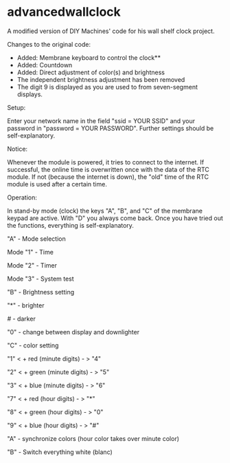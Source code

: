 # advancedwallclock

A modified version of DIY Machines' code for his wall shelf clock project.

Changes to the original code:
- Added: Membrane keyboard to control the clock**
- Added: Countdown
- Added: Direct adjustment of color(s) and brightness
- The independent brightness adjustment has been removed
- The digit 9 is displayed as you are used to from seven-segment displays.



Setup:

Enter your network name in the field "ssid = YOUR SSID" and your password in "password = YOUR PASSWORD". Further settings should be self-explanatory. 




Notice:

Whenever the module is powered, it tries to connect to the internet. If successful, the online time is overwritten once with the data of the RTC module. If not (because the internet is down), the "old" time of the RTC module is used after a certain time. 



Operation:

In stand-by mode (clock) the keys "A", "B", and "C" of the membrane keypad are active. With "D" you always come back. Once you have tried out the functions, everything is self-explanatory.


"A" - Mode selection

Mode "1" - Time

Mode "2" - Timer

Mode "3" - System test




"B" - Brightness setting

"*" - brighter 

*#* - darker

"0" - change between display and downlighter




"C" - color setting
   
"1" < +   red (minute digits)   - > "4"

"2" < +   green (minute digits) - > "5"

"3" < +   blue (minute digits)  - > "6"


"7" < +   red (hour digits)     - > "*"

"8" < +   green (hour digits)   - > "0"
 
"9" < +   blue (hour digits)    - > "#"



"A" - synchronize colors (hour color takes over minute color) 

"B" - Switch everything white (blanc)
